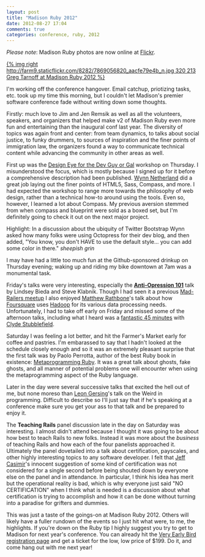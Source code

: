 ```yaml
---
layout: post
title: "Madison Ruby 2012"
date: 2012-08-27 17:04
comments: true
categories: conference, ruby, 2012
---
```

*Please note*: Madison Ruby photos are now online at [Flickr](http://www.flickr.com/photos/whazzmaster/sets/72157631263044942/).

[{% img right http://farm9.staticflickr.com/8282/7869056820_aacfe79e4b_n.jpg 320 213 Greg Tarnoff at Madison Ruby 2012 %}](http://www.flickr.com/photos/whazzmaster/7869056820/)

I'm working off the conference hangover. Email catchup, priotizing
tasks, etc. took up my time this morning, but I couldn't let Madison's
premier software conference fade without writing down some thoughts.

Firstly: much love to Jim and Jen Remsik as well as all the volunteers,
speakers, and organizers that helped make v2 of Madison Ruby even more
fun and entertaining than the inaugural conf last year. The diversity 
of topics was again front and center: from team
dynamics, to talks about social justice, to funky drummers, to sources
of inspiration and the finer points of immigration law, the organizers
found a way to communicate technical content while advancing the
community in other areas as well.

First up was the [Design Eye for the Dev Guy or Gal](http://madisonruby2012.sched.org/event/45828a0ad9ccd45642acbeeefabd9aa1) workshop on Thursday.  I misunderstood the focus, which is mostly because I signed up for it before a comprehensive description had been published.  [Wynn Netherland](https://twitter.com/pengwynn) did a great job laying out the finer points of HTML5, Sass, Compass, and more.  I had expected the workshop to range more towards the philosophy of web design, rather than a technical how-to around using the tools.  Even so, however, I learned a lot about Compass.  My previous aversion stemmed from when compass and blueprint were sold as a boxed set, but I'm definitely going to check it out on the next major project.

Highlight: In a discussion about the ubiquity of Twitter Bootstrap Wynn
asked how many folks were using Octopress for their dev blog, and then
added, "You know, you don't HAVE to use the default style... you can add
some color in there." *sheepish grin*

I may have had a little too much fun at the Github-sponsored drinkup on
Thursday evening; waking up and riding my bike downtown at 7am was a
monumental task.

Friday's talks were very interesting, especially the [__Anti-Opression 101__](http://madisonruby2012.sched.org/event/b50ba5ffa1585b870253b928b153d74f)
talk by Lindsey Bieda and Steve Klabnik.  Though I had seen it a
previous [Mad-Railers meetup](http://www.meetup.com/Mad-Railers/) I also enjoyed [Matthew Rathbone](https://twitter.com/rathboma)'s talk
about how [Foursquare](http://foursquare.com) uses [Hadoop](http://hadoop.apache.org/) for its various data processing needs. Unfortunately, I had to take off early on Friday and missed some of the afternoon talks, including what I heard was a [fantastic 45 minutes](https://twitter.com/#!/search/?q=clyde+%23madisonruby&src=typd) with [Clyde Stubblefield](http://en.wikipedia.org/wiki/Clyde_Stubblefield).

Saturday I was feeling a lot better, and hit the Farmer's Market early
for coffee and pastries.  I'm embarassed to say that I hadn't looked 
at the schedule closely enough and so it was an extremely pleasant surprise 
that the first talk was by Paolo Perrotta,  author of the best Ruby book
in existence: [Metaprogramming Ruby](http://pragprog.com/book/ppmetr/metaprogramming-ruby).
It was a great talk about ghosts, fake ghosts, and all manner of
potential problems one will encounter when using the metaprogramming
aspect of the Ruby language.

Later in the day were several successive talks that excited the hell out
of me, but none moreso than [Leon Gersing](https://twitter.com/rubybuddha)'s talk 
on the Weird in programming.  Difficult to describe so I'll just say
that if he's speaking at a conference make sure you get your ass to that
talk and be prepared to enjoy it.

The __Teaching Rails__ panel discussion late in the day on Saturday was
interesting.  I almost didn't attend because I thought it was going to
be about how best to teach Rails to new folks.  Instead it was more
about the *business* of teaching Rails and how each of the four
panelists approached it.  Ultimately the panel dovetailed into a talk
about certification, payscales, and other highly interesting topics to
any software developer.  I felt that [Jeff Casimir](https://twitter.com/j3)'s innocent
suggestion of some kind of certification was not considered for a single
second before being shouted down by everyone else on the panel and in
attendance.  In particular, I think his idea has merit but the operational reality is
bad, which is why everyone just said "NO CERTIFICATION" when I think
what is needed is a 
discussion about what certification is trying to accomplish and how it 
can be done without turning into a paradise for grifters and dummies.

This was just a taste of the goings-on at Madison Ruby 2012. Others will
likely have a fuller rundown of the events so I just hit what were, to
me, the highlights.  If you're down on the Ruby tip I highly suggest you
try to get to Madison for next year's conference.  You can already hit
the [Very Early Bird registration page](http://2013.madisonruby.org/) and get a ticket for the low,
low price of $199.  Do it, and come hang out with me next year!
